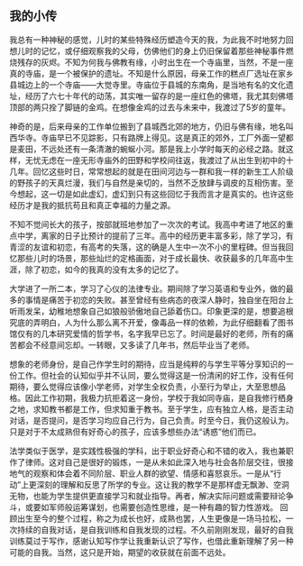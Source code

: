 ## 我的小传

我总有一种神秘的感觉，儿时的某些特殊经历塑造今天的我，为此我不时地努力回想儿时的记忆，或仔细观察我的父母，仿佛他们的身上仍旧保留着那些神秘事件燃烧残存的灰烬。不知为何我与佛教有缘，小时出生在一个寺庙里，当然，不是一座真的寺庙，是一个被保护的遗址。不知是什么原因，母亲工作的糕点厂选址在家乡县城边上的一个寺庙——大觉寺里。寺庙位于县城的东南角，是当地有名的文化遗址，经历了六七十年代的动荡，其实唯一留存的是一座红色的佛塔，我尤其刻佛塔顶部的两只拴了脚链的金鸡。在想像金鸡的过去与未来中，我渡过了5岁的童年。

神奇的是，后来母亲的工作单位搬到了县城西北郊的地方，仍旧与佛有缘，地名叫西华寺。寺庙早已不见踪影，只有路牌上得见。这是真正的郊外，工厂外面一望都是麦田，不远处还有一条清澈的蜿蜒小河。那是我上小学时每天的必经之路。就这样，无忧无虑在一座无形寺庙外的田野和学校间往返，我渡过了从出生到初中的十几年。回忆这些时日，常常想起的就是在田间河边与一群和我一样的新生工人阶级的野孩子的天真烂漫，我们与自然是亲切的，当然不乏放肆与调皮的互相伤害。至今想起，这一切是如此虚幻，虚幻到只有这些回忆于我而言才是真实的。也许这些经历才是我的抵抗苟且和真正幸福的力量之源。

不知不觉间长大的孩子，按部就班地参加了一次次的考试。我高中考进了地区的重点中学，离家的日子比预计的提前了三年。高中的经历更丰富多彩，除了学习，有青涩的友谊和初恋，有高考的失落，这的确是人生中一次不小的里程碑。但当我回忆那些儿时的场景，那些灿烂的定格画面，对于成长最快、收获最多的几年高中生涯，除了初恋，如今的我真的没有太多的记忆了。

大学进了一所二本，学习了心仪的法律专业。期间除了学习英语和专业外，做的最多的事情是痛苦于初恋的失败。甚至曾经有些病态的夜深人静时，独自坐在阳台上听雨发呆，幼稚地想象自己如狼般骄傲地自己舔着伤口。印象更深的是，想要追根究底的弄明白，人为什么那么离不开爱，像毒品一样的依赖，为此仔细翻看了图书馆仅有的几本研究爱情的哲学书，名字我早已忘了。时间是最好的老师，所有的痛苦都会不经意间忘却。一转眼，又多读了几年书，然后毕业当了老师。

想象的老师身份，是自己作学生时的期待，应当是纯粹的与学生平等分享知识的一份工作。但社会的认知似乎并不认同，要么觉得这是一份清闲的好工作，没有任何期待，要么觉得应该像小学老师，对学生全权负责，小至行为举止，大至思想品格。因此工作初期，我极力抗拒着这一身份，学校于我如同寺庙，是自我修行栖身之地，求知教书都是工作，但求知重于教书。至于学生，应有独立人格，是否主动对话，是否提问，是否学习均应自己行为，自己负责。时至今日，我仍这般认为。只是对于不太成熟但有好奇心的孩子，应该多想些办法“诱惑”他们而已。

法学类似于医学，是实践性极强的学科，出于职业好奇心和不错的收入，我也兼职作了律师。这对自己是很好的锻炼，一是从未如此深入地与社会各阶层交往，很接地气的观察和体会着不同阶层、职业人群的欲望、情感和喜怒哀乐。一是从“行动”上更深刻的理解和反思了所学的专业。这让我的教学不是那样虚无飘渺、空洞无物，也能为学生提供更直接学习和就业指导。再者，解决实际问题或需要辩论争斗，或要如军师般运筹谋划，也需要创造性思维，是一种有趣的智力性游戏。
回顾出生至今的整个过程，称之为成长也好，成熟也罢，人生更像是一场马拉松，一次持续的自我对话，是自我训练和自我发现的过程。不久前刚刚发现，最好的自我训练莫过于写作，感谢认知写作学让我重新认识了写作，也借此重新理解了另一种可能的自我。当然，这只是开始，期望的收获就在前面不远处。

